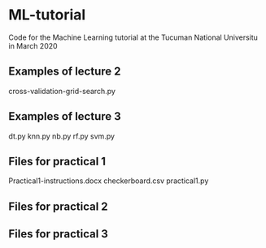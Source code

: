 # ML-tutorial
Code for the Machine Learning tutorial at the Tucuman National Universitu in March 2020

## Examples of lecture 2

cross-validation-grid-search.py

## Examples of lecture 3

dt.py
knn.py
nb.py
rf.py
svm.py

## Files for practical 1

Practical1-instructions.docx
checkerboard.csv
practical1.py

## Files for practical 2


## Files for practical 3
